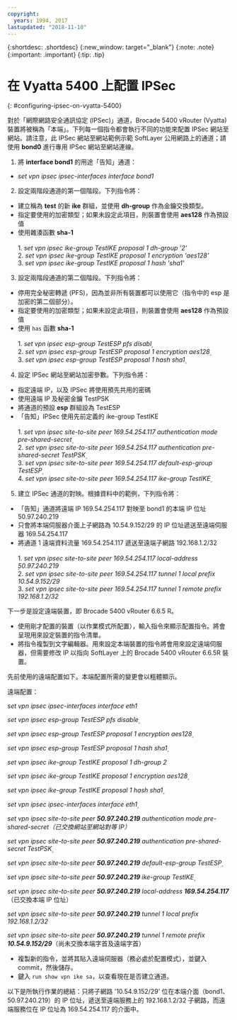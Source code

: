 ```yaml
---
copyright:
  years: 1994, 2017
lastupdated: "2018-11-10"
---
```


{:shortdesc: .shortdesc}
{:new_window: target="_blank"}
{:note: .note}
{:important: .important}
{:tip: .tip}

# 在 Vyatta 5400 上配置 IPSec
{: #configuring-ipsec-on-vyatta-5400}

對於「網際網路安全通訊協定 (IPSec)」通道，Brocade 5400 vRouter (Vyatta) 裝置將被稱為「本端」。下列每一個指令都會執行不同的功能來配置 IPSec 網站至網站。請注意，此 IPSec 網站至網站範例示範 SoftLayer 公用網路上的通道；請使用 **bond0** 進行專用 IPSec 網站至網站連線。

1. 將 **interface bond1** 的用途「告知」通道：

  * *set vpn ipsec ipsec-interfaces interface bond1*

2. 設定兩階段通道的第一個階段。下列指令將：

  * 建立稱為 **test** 的新 **ike** 群組，並使用 **dh-group** 作為金鑰交換類型。
  * 指定要使用的加密類型；如果未設定此項目，則裝置會使用 **aes128** 作為預設值
  * 使用雜湊函數 **sha-1**<br/><br/>
  1\. *set vpn ipsec ike-group TestIKE proposal 1 dh-group '2'*<br/>
  2\. *set vpn ipsec ike-group TestIKE proposal 1 encryption 'aes128'*<br/>
  3\. *set vpn ipsec ike-group TestIKE proposal 1 hash 'sha1'*<br/>

3. 設定兩階段通道的第二個階段。下列指令將：

  * 停用完全秘密轉遞 (PFS)，因為並非所有裝置都可以使用它（指令中的 esp 是加密的第二個部分）。
  * 指定要使用的加密類型；如果未設定此項目，則裝置會使用 **aes128** 作為預設值
  * 使用 `has` 函數 **sha-1**<br/><br/>
  1\. *set vpn ipsec esp-group TestESP pfs disabl۪*<br/>
  2\. *set vpn ipsec esp-group TestESP proposal 1 encryption aes128۪*<br/>
  3\. *set vpn ipsec esp-group TestESP proposal 1 hash sha1۪*<br/>

4. 設定 IPSec 網站至網站加密參數。下列指令將：

  * 指定遠端 IP，以及 IPSec 將使用預先共用的密碼
  * 使用遠端 IP 及秘密金鑰 TestPSK
  * 將通道的預設 **esp** 群組設為 TestESP
  * 「告知」IPSec 使用先前定義的 ike-group TestIKE<br/><br/>
  1\. *set vpn ipsec site-to-site peer 169.54.254.117 authentication mode pre-shared-secret۪*<br/>
  2\. *set vpn ipsec site-to-site peer 169.54.254.117 authentication pre-shared-secret TestPSK۪*<br/>
  3\. *set vpn ipsec site-to-site peer 169.54.254.117 default-esp-group TestESP۪*<br/>
  4\. *set vpn ipsec site-to-site peer 169.54.254.117 ike-group TestIKE۪*<br/>

5. 建立 IPSec 通道的對映。根據資料中的範例，下列指令將：

  * 「告知」通道將遠端 IP 169.54.254.117 對映至 bond1 的本端 IP 位址 50.97.240.219
  * 只會將本端伺服器介面上子網路為 10.54.9.152/29 的 IP 位址遞送至遠端伺服器 169.54.254.117
  * 將通道 1 遠端資料流量 169.54.254.117 遞送至遠端子網路 192.168.1.2/32<br/><br/>
  1\. *set vpn ipsec site-to-site peer 169.54.254.117 local-address ۪50.97.240.219*<br/>
  2\. *set vpn ipsec site-to-site peer 169.54.254.117 tunnel 1 local prefix 10.54.9.152/29*<br/>
  3\. *set vpn ipsec site-to-site peer 169.54.254.117 tunnel 1 remote prefix 192.168.1.2/32*<br/>

下一步是設定遠端裝置，即 Brocade 5400 vRouter 6.6.5 R。

  * 使用剛才配置的裝置（以作業模式所配置），輸入指令來顯示配置指令。將會呈現用來設定裝置的指令清單。
  * 將指令複製到文字編輯器。用來設定本端裝置的指令將會用來設定遠端伺服器，但需要修改 IP 以指向 SoftLayer 上的 Brocade 5400 vRouter 6.6.5R 裝置。

先前使用的遠端配置如下。本端配置所需的變更會以粗體顯示。

遠端配置：

*set vpn ipsec ipsec-interfaces interface eth1*

*set vpn ipsec esp-group TestESP pfs disable۪*

*set vpn ipsec esp-group TestESP proposal 1 encryption aes128۪*

*set vpn ipsec esp-group TestESP proposal 1 hash sha1۪*

*set vpn ipsec ike-group TestIKE proposal 1 dh-group 2*

*set vpn ipsec ike-group TestIKE proposal 1 encryption aes128۪*

*set vpn ipsec ike-group TestIKE proposal 1 hash sha1۪*

*set vpn ipsec ipsec-interfaces interface eth1۪*

*set vpn ipsec site-to-site peer **50.97.240.219** authentication mode pre-shared-secret（已交換網站至網站對等 IP）*

*set vpn ipsec site-to-site peer **50.97.240.219** authentication pre-shared-secret TestPSK۪*

*set vpn ipsec site-to-site peer **50.97.240.219** default-esp-group TestESP۪*

*set vpn ipsec site-to-site peer **50.97.240.219** ike-group TestIKE۪*

*set vpn ipsec site-to-site peer **50.97.240.219** local-address **169.54.254.117***（已交換本端 IP 位址）

*set vpn ipsec site-to-site peer **50.97.240.219** tunnel 1 local prefix 192.168.1.2/32*

*set vpn ipsec site-to-site peer **50.97.240.219** tunnel 1 remote prefix **10.54.9.152/29***（尚未交換本端字首及遠端字首）

* 複製新的指令，並將其貼入遠端伺服器（務必處於配置模式），並鍵入 commit，然後儲存。
* 鍵入 `run show vpn ike sa`，以查看現在是否建立通道。

以下是所執行作業的總結：只將子網路 '10.54.9.152/29' 位在本端介面（bond1、50.97.240.219）的 IP 位址，遞送至遠端服務上的 192.168.1.2/32 子網路，而遠端服務位在 IP 位址為 169.54.254.117 的介面中。

